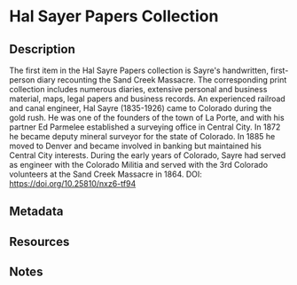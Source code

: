 # Hal Sayer Papers Collection
## Description
The first item in the Hal Sayre Papers collection is Sayre's handwritten, first-person diary recounting the Sand Creek Massacre. The corresponding print collection includes numerous diaries, extensive personal and business material, maps, legal papers and business records. An experienced railroad and canal engineer, Hal Sayre (1835-1926) came to Colorado during the gold rush. He was one of the founders of the town of La Porte, and with his partner Ed Parmelee established a surveying office in Central City. In 1872 he became deputy mineral surveyor for the state of Colorado. In 1885 he moved to Denver and became involved in banking but maintained his Central City interests. During the early years of Colorado, Sayre had served as engineer with the Colorado Militia and served with the 3rd Colorado volunteers at the Sand Creek Massacre in 1864. DOI: https://doi.org/10.25810/nxz6-tf94
## Metadata
## Resources
## Notes
